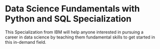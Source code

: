 # Data Science Fundamentals with Python and SQL Specialization

This Specialization from IBM will help anyone interested in pursuing a career in data science by teaching them fundamental skills to get started in this in-demand field.